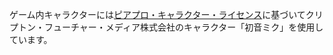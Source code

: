 ゲーム内キャラクターには[ピアプロ・キャラクター・ライセンス](http://piapro.jp/license/pcl/summary)に基づいてクリプトン・フューチャー・メディア株式会社のキャラクター「初音ミク」を使用しています。